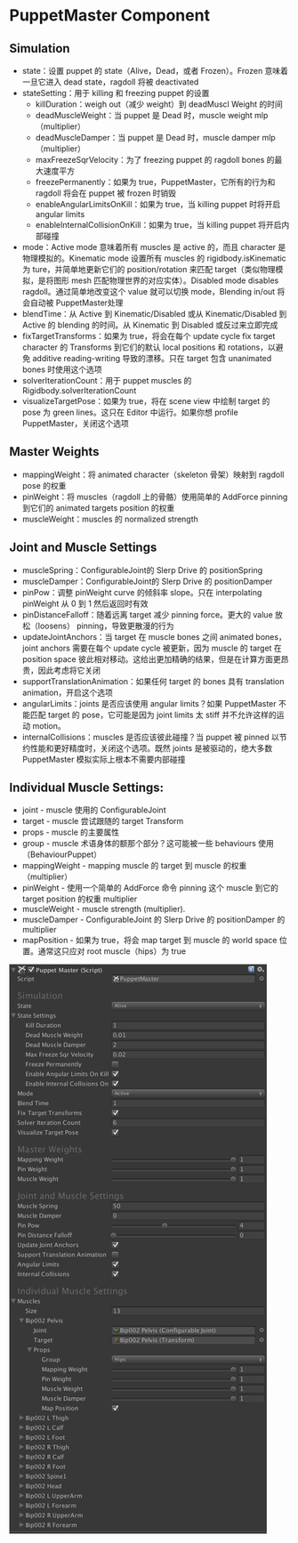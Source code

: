 # PuppetMaster Component

## Simulation

- state：设置 puppet 的 state（Alive，Dead，或者 Frozen）。Frozen 意味着一旦它进入 dead state，ragdoll 将被 deactivated
- stateSetting：用于 killing 和 freezing puppet 的设置
  - killDuration：weigh out（减少 weight）到 deadMuscl Weight 的时间
  - deadMuscleWeight：当 puppet 是 Dead 时，muscle weight mlp（multiplier）
  - deadMuscleDamper：当 puppet 是 Dead 时，muscle damper mlp（multiplier）
  - maxFreezeSqrVelocity：为了 freezing puppet 的 ragdoll bones 的最大速度平方
  - freezePermanently：如果为 true，PuppetMaster，它所有的行为和 ragdoll 将会在 puppet 被 frozen 时销毁
  - enableAngularLimitsOnKill：如果为 true，当 killing puppet 时将开启 angular limits
  - enableInternalCollisionOnKill：如果为 true，当 killing puppet 将开启内部碰撞
- mode：Active mode 意味着所有 muscles 是 active 的，而且 character 是物理模拟的。Kinematic mode 设置所有 muscles 的 rigidbody.isKinematic 为 ture，并简单地更新它们的 position/rotation 来匹配 target（类似物理模拟，是将图形 mesh 匹配物理世界的对应实体）。Disabled mode disables ragdoll。通过简单地改变这个 value 就可以切换 mode，Blending in/out 将会自动被 PuppetMaster处理
- blendTime：从 Active 到 Kinematic/Disabled 或从 Kinematic/Disabled 到 Active 的 blending 的时间。从 Kinematic 到 Disabled 或反过来立即完成
- fixTargetTransforms：如果为 true，将会在每个 update cycle fix target character 的 Transforms 到它们的默认 local positions 和 rotations，以避免 additive reading-writing 导致的漂移。只在 target 包含 unanimated bones 时使用这个选项
- solverIterationCount：用于 puppet muscles 的 Rigidbody.solverIterationCount 
- visualizeTargetPose：如果为 true，将在 scene view 中绘制 target 的 pose 为 green lines。这只在 Editor 中运行。如果你想 profile PuppetMaster，关闭这个选项

## Master Weights

- mappingWeight：将 animated character（skeleton 骨架）映射到 ragdoll pose 的权重
- pinWeight：将 muscles（ragdoll 上的骨骼）使用简单的 AddForce pinning 到它们的 animated targets position 的权重
- muscleWeight：muscles 的 normalized strength

## Joint and Muscle Settings

- muscleSpring：ConfigurableJoint的 Slerp Drive 的 positionSpring
- muscleDamper：ConfigurableJoint的 Slerp Drive 的 positionDamper
- pinPow：调整 pinWeight curve 的倾斜率 slope。只在 interpolating pinWeight 从 0 到 1 然后返回时有效
- pinDistanceFalloff：随着远离 target 减少 pinning force。更大的 value 放松（loosens） pinning，导致更散漫的行为
- updateJointAnchors：当 target 在 muscle bones 之间 animated bones，joint anchors 需要在每个 update cycle 被更新，因为 muscle 的 target 在 position space 彼此相对移动。这给出更加精确的结果，但是在计算方面更昂贵，因此考虑将它关闭
- supportTranslationAnimation：如果任何 target 的 bones 具有 translation animation，开启这个选项
- angularLimits：joints 是否应该使用 angular limits？如果 PuppetMaster 不能匹配 target 的 pose，它可能是因为 joint limits 太 stiff 并不允许这样的运动 motion。
- internalCollisions：muscles 是否应该彼此碰撞？当 puppet 被 pinned 以节约性能和更好精度时，关闭这个选项。既然 joints 是被驱动的，绝大多数 PuppetMaster 模拟实际上根本不需要内部碰撞

## Individual Muscle Settings:

- joint - muscle 使用的 ConfigurableJoint
- target - muscle 尝试跟随的 target Transform 
- props - muscle 的主要属性
- group - muscle 术语身体的额那个部分？这可能被一些 behaviours 使用（BehaviourPuppet）
- mappingWeight - mapping muscle 的 target 到 muscle 的权重（multiplier）
- pinWeight - 使用一个简单的 AddForce 命令 pinning 这个 muscle 到它的 target position 的权重 multiplier
- muscleWeight - muscle strength (multiplier).
- muscleDamper - ConfigurableJoint 的 Slerp Drive 的 positionDamper 的 multiplier
- mapPosition - 如果为 true，将会 map target 到 muscle 的 world space 位置。通常这只应对 root muscle（hips）为 true

![PuppetMaster](Image/PuppetMaster.png)
